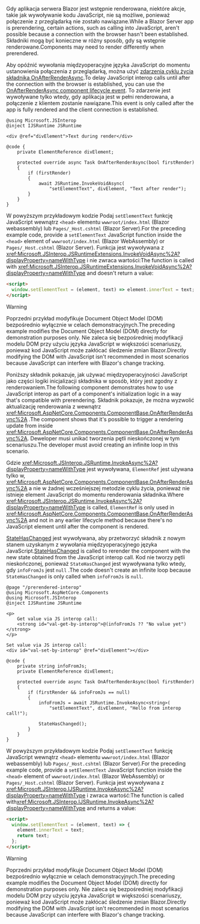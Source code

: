 <span data-ttu-id="8a49a-101">Gdy aplikacja serwera Blazor jest wstępnie renderowana, niektóre akcje, takie jak wywoływanie kodu JavaScript, nie są możliwe, ponieważ połączenie z przeglądarką nie zostało nawiązane.</span><span class="sxs-lookup"><span data-stu-id="8a49a-101">While a Blazor Server app is prerendering, certain actions, such as calling into JavaScript, aren't possible because a connection with the browser hasn't been established.</span></span> <span data-ttu-id="8a49a-102">Składniki mogą być konieczne w różny sposób, gdy są wstępnie renderowane.</span><span class="sxs-lookup"><span data-stu-id="8a49a-102">Components may need to render differently when prerendered.</span></span>

<span data-ttu-id="8a49a-103">Aby opóźnić wywołania międzyoperacyjne języka JavaScript do momentu ustanowienia połączenia z przeglądarką, można użyć [zdarzenia cyklu życia składnika OnAfterRenderAsync](xref:blazor/components/lifecycle#after-component-render).</span><span class="sxs-lookup"><span data-stu-id="8a49a-103">To delay JavaScript interop calls until after the connection with the browser is established, you can use the [OnAfterRenderAsync component lifecycle event](xref:blazor/components/lifecycle#after-component-render).</span></span> <span data-ttu-id="8a49a-104">To zdarzenie jest wywoływane tylko wtedy, gdy aplikacja jest w pełni renderowana, a połączenie z klientem zostanie nawiązane.</span><span class="sxs-lookup"><span data-stu-id="8a49a-104">This event is only called after the app is fully rendered and the client connection is established.</span></span>

```cshtml
@using Microsoft.JSInterop
@inject IJSRuntime JSRuntime

<div @ref="divElement">Text during render</div>

@code {
    private ElementReference divElement;

    protected override async Task OnAfterRenderAsync(bool firstRender)
    {
        if (firstRender)
        {
            await JSRuntime.InvokeVoidAsync(
                "setElementText", divElement, "Text after render");
        }
    }
}
```

<span data-ttu-id="8a49a-105">W powyższym przykładowym kodzie Podaj `setElementText` funkcję JavaScript wewnątrz `<head>` elementu `wwwroot/index.html` (Blazor webassembly) lub `Pages/_Host.cshtml` (Blazor Server).</span><span class="sxs-lookup"><span data-stu-id="8a49a-105">For the preceding example code, provide a `setElementText` JavaScript function inside the `<head>` element of `wwwroot/index.html` (Blazor WebAssembly) or `Pages/_Host.cshtml` (Blazor Server).</span></span> <span data-ttu-id="8a49a-106">Funkcja jest wywoływana z <xref:Microsoft.JSInterop.JSRuntimeExtensions.InvokeVoidAsync%2A?displayProperty=nameWithType> i nie zwraca wartości:</span><span class="sxs-lookup"><span data-stu-id="8a49a-106">The function is called with <xref:Microsoft.JSInterop.JSRuntimeExtensions.InvokeVoidAsync%2A?displayProperty=nameWithType> and doesn't return a value:</span></span>

```html
<script>
  window.setElementText = (element, text) => element.innerText = text;
</script>
```

> [!WARNING]
> <span data-ttu-id="8a49a-107">Poprzedni przykład modyfikuje Document Object Model (DOM) bezpośrednio wyłącznie w celach demonstracyjnych.</span><span class="sxs-lookup"><span data-stu-id="8a49a-107">The preceding example modifies the Document Object Model (DOM) directly for demonstration purposes only.</span></span> <span data-ttu-id="8a49a-108">Nie zaleca się bezpośredniej modyfikacji modelu DOM przy użyciu języka JavaScript w większości scenariuszy, ponieważ kod JavaScript może zakłócać śledzenie zmian Blazor.</span><span class="sxs-lookup"><span data-stu-id="8a49a-108">Directly modifying the DOM with JavaScript isn't recommended in most scenarios because JavaScript can interfere with Blazor's change tracking.</span></span>

<span data-ttu-id="8a49a-109">Poniższy składnik pokazuje, jak używać międzyoperacyjności JavaScript jako części logiki inicjalizacji składnika w sposób, który jest zgodny z renderowaniem.</span><span class="sxs-lookup"><span data-stu-id="8a49a-109">The following component demonstrates how to use JavaScript interop as part of a component's initialization logic in a way that's compatible with prerendering.</span></span> <span data-ttu-id="8a49a-110">Składnik pokazuje, że można wyzwolić aktualizację renderowania z wewnątrz <xref:Microsoft.AspNetCore.Components.ComponentBase.OnAfterRenderAsync%2A> .</span><span class="sxs-lookup"><span data-stu-id="8a49a-110">The component shows that it's possible to trigger a rendering update from inside <xref:Microsoft.AspNetCore.Components.ComponentBase.OnAfterRenderAsync%2A>.</span></span> <span data-ttu-id="8a49a-111">Deweloper musi unikać tworzenia pętli nieskończonej w tym scenariuszu.</span><span class="sxs-lookup"><span data-stu-id="8a49a-111">The developer must avoid creating an infinite loop in this scenario.</span></span>

<span data-ttu-id="8a49a-112">Gdzie <xref:Microsoft.JSInterop.JSRuntime.InvokeAsync%2A?displayProperty=nameWithType> jest wywoływana, `ElementRef` jest używana tylko w, <xref:Microsoft.AspNetCore.Components.ComponentBase.OnAfterRenderAsync%2A> a nie w żadnej wcześniejszej metodzie cyklu życia, ponieważ nie istnieje element JavaScript do momentu renderowania składnika.</span><span class="sxs-lookup"><span data-stu-id="8a49a-112">Where <xref:Microsoft.JSInterop.JSRuntime.InvokeAsync%2A?displayProperty=nameWithType> is called, `ElementRef` is only used in <xref:Microsoft.AspNetCore.Components.ComponentBase.OnAfterRenderAsync%2A> and not in any earlier lifecycle method because there's no JavaScript element until after the component is rendered.</span></span>

<span data-ttu-id="8a49a-113">[StateHasChanged](xref:blazor/components/lifecycle#state-changes) jest wywoływana, aby przetworzyć składnik z nowym stanem uzyskanym z wywołania międzyoperacyjnego języka JavaScript.</span><span class="sxs-lookup"><span data-stu-id="8a49a-113">[StateHasChanged](xref:blazor/components/lifecycle#state-changes) is called to rerender the component with the new state obtained from the JavaScript interop call.</span></span> <span data-ttu-id="8a49a-114">Kod nie tworzy pętli nieskończonej, ponieważ `StateHasChanged` jest wywoływana tylko wtedy, gdy `infoFromJs` jest `null` .</span><span class="sxs-lookup"><span data-stu-id="8a49a-114">The code doesn't create an infinite loop because `StateHasChanged` is only called when `infoFromJs` is `null`.</span></span>

```cshtml
@page "/prerendered-interop"
@using Microsoft.AspNetCore.Components
@using Microsoft.JSInterop
@inject IJSRuntime JSRuntime

<p>
    Get value via JS interop call:
    <strong id="val-get-by-interop">@(infoFromJs ?? "No value yet")</strong>
</p>

Set value via JS interop call:
<div id="val-set-by-interop" @ref="divElement"></div>

@code {
    private string infoFromJs;
    private ElementReference divElement;

    protected override async Task OnAfterRenderAsync(bool firstRender)
    {
        if (firstRender && infoFromJs == null)
        {
            infoFromJs = await JSRuntime.InvokeAsync<string>(
                "setElementText", divElement, "Hello from interop call!");

            StateHasChanged();
        }
    }
}
```

<span data-ttu-id="8a49a-115">W powyższym przykładowym kodzie Podaj `setElementText` funkcję JavaScript wewnątrz `<head>` elementu `wwwroot/index.html` (Blazor webassembly) lub `Pages/_Host.cshtml` (Blazor Server).</span><span class="sxs-lookup"><span data-stu-id="8a49a-115">For the preceding example code, provide a `setElementText` JavaScript function inside the `<head>` element of `wwwroot/index.html` (Blazor WebAssembly) or `Pages/_Host.cshtml` (Blazor Server).</span></span> <span data-ttu-id="8a49a-116">Funkcja jest wywoływana z <xref:Microsoft.JSInterop.IJSRuntime.InvokeAsync%2A?displayProperty=nameWithType> i zwraca wartość:</span><span class="sxs-lookup"><span data-stu-id="8a49a-116">The function is called with<xref:Microsoft.JSInterop.IJSRuntime.InvokeAsync%2A?displayProperty=nameWithType> and returns a value:</span></span>

```html
<script>
  window.setElementText = (element, text) => {
    element.innerText = text;
    return text;
  };
</script>
```

> [!WARNING]
> <span data-ttu-id="8a49a-117">Poprzedni przykład modyfikuje Document Object Model (DOM) bezpośrednio wyłącznie w celach demonstracyjnych.</span><span class="sxs-lookup"><span data-stu-id="8a49a-117">The preceding example modifies the Document Object Model (DOM) directly for demonstration purposes only.</span></span> <span data-ttu-id="8a49a-118">Nie zaleca się bezpośredniej modyfikacji modelu DOM przy użyciu języka JavaScript w większości scenariuszy, ponieważ kod JavaScript może zakłócać śledzenie zmian Blazor.</span><span class="sxs-lookup"><span data-stu-id="8a49a-118">Directly modifying the DOM with JavaScript isn't recommended in most scenarios because JavaScript can interfere with Blazor's change tracking.</span></span>
